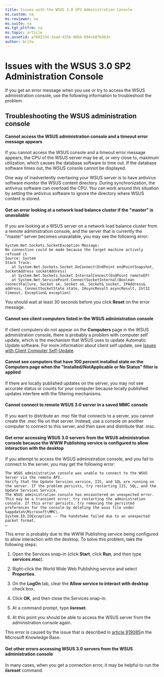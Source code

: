 ```yaml
---
title: Issues with the WSUS 3.0 SP2 Administration Console
ms.custom: na
ms.reviewer: na
ms.suite: na
ms.tgt_pltfrm: na
ms.topic: article
ms.assetid: a7602334-3ead-425b-96b4-894c68f64b3e
author: britw
---
```

# Issues with the WSUS 3.0 SP2 Administration Console
If you get an error message when you use or try to access the WSUS administration console, use the following information to troubleshoot the problem.  
  
## Troubleshooting the WSUS administration console  
  
#### Cannot access the WSUS administration console and a timeout error message appears  
If you cannot access the WSUS console and a timeout error message appears, the CPU of the WSUS server may be at, or very close to, maximum utilization, which causes the database software to time out. If the database software times out, the WSUS console cannot be displayed.  
  
One way of inadvertently overtaxing your WSUS server is to have antivirus software monitor the WSUS content directory. During synchronization, the antivirus software can overload the CPU. You can work around this situation by setting the antivirus software to ignore the directory where WSUS content is stored.  
  
#### Get an error looking at a network load balance cluster if the "master" is unavailable  
If you are looking at a WSUS server on a network load balance cluster from a remote administration console, and the server that is currently the "master" server becomes unavailable, you may see the following error:  
  
```  
System.Net.Sockets.SocketException Message:  
No connection could be made because the target machine actively refused it  
Source: System  
Stack Trace:  
   at System.Net.Sockets.Socket.DoConnect(EndPoint endPointSnapshot, SocketAddress socketAddress)  
   at System.Net.Sockets.Socket.InternalConnect(EndPoint remoteEP)  
   at System.Net.ServicePoint.ConnectSocketInternal(Boolean connectFailure, Socket s4, Socket s6, Socket& socket, IPAddress& address, ConnectSocketState state, IAsyncResult asyncResult, Int32 timeout, Exception& exception)  
```  
  
You should wait at least 30 seconds before you click **Reset** on the error message.  
  
#### Cannot see client computers listed in the WSUS administration console  
If client computers do not appear on the **Computers** page in the WSUS administration console, there is probably a problem with computer self update, which is the mechanism that WSUS uses to update Automatic Update software. For more information about client self update, see [Issues with Client Computer Self-Update](../Topic/Issues-with-Client-Computer-Self-Update.md).  
  
#### Cannot see computers that have 100 percent installed state on the Computers page when the "Installed\/NotApplicable or No Status" filter is applied  
If there are locally published updates on the server, you may not see accurate status or counts for your computer because locally published updates interfere with the filtering mechanisms.  
  
#### Cannot connect to remote WSUS 3.0 server in a saved MMC console  
If you want to distribute an .msc file that connects to a server, you cannot create the .msc file on that server. Instead, use a console on another computer to connect to this server, and then save and distribute that .msc.  
  
#### Get error accessing WSUS 3.0 servers from the WSUS administration console because the WWW Publishing service is configured to allow interaction with the desktop  
If you attempt to access the WSUS administration console, and you fail to connect to the server, you may get the following error:  
  
```  
The WSUS administration console was unable to connect to the WSUS Server via the remote API.   
Verify that the Update Services service, IIS, and SQL are running on the server. If the problem persists, try restarting IIS, SQL, and the Update Services Service.  
The WSUS administration console has encountered an unexpected error. This may be a transient error; try restarting the administration console. If this error persists, try removing the persisted preferences for the console by deleting the wsus file under %appdata%\Microsoft\MMC\.  
System.IO.IOException -- The handshake failed due to an unexpected packet format.  
…  
```  
  
This error is probably due to the WWW Publishing service being configured to allow interaction with the desktop. To solve this problem, take the following steps:  
  
1.  Open the Services snap\-in \(click **Start**, click **Run**, and then type **services.msc**\).  
  
2.  Right\-click the World Wide Web Publishing service and select **Properties**.  
  
3.  On the **LogOn** tab, clear the **Allow service to interact with desktop** check box.  
  
4.  Click **OK**, and then close the Services snap\-in.  
  
5.  At a command prompt, type **iisreset**.  
  
6.  At this point you should be able to access the WSUS server from the administration console again.  
  
This error is caused by the issue that is described in [article 919085](http://go.microsoft.com/fwlink/?LinkId=86366)in the Microsoft Knowledge Base.  
  
#### Get other errors accessing WSUS 3.0 servers from the WSUS administration console  
In many cases, when you get a connection error, it may be helpful to run the **iisreset** command.  
  
